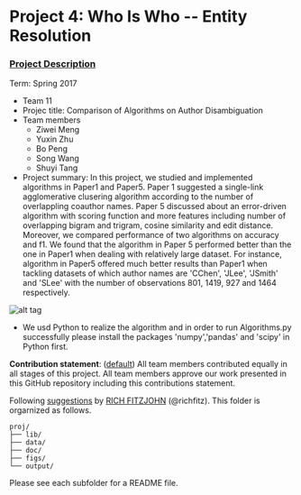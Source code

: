 # Project 4: Who Is Who -- Entity Resolution

### [Project Description](doc/project4_desc.md)

Term: Spring 2017

+ Team 11
+ Projec title: Comparison of Algorithms on Author Disambiguation
+ Team members
	+ Ziwei Meng
	+ Yuxin Zhu 
	+ Bo Peng
	+ Song Wang
	+ Shuyi Tang
+ Project summary: In this project, we studied and implemented algorithms in Paper1 and Paper5. Paper 1 suggested a single-link agglomerative clusering algorithm according to the number of overlappling coauthor names. Paper 5 discussed about an error-driven algorithm with scoring function and more features including number of overlapping bigram and trigram, cosine similarity and edit distance. Moreover, we compared performance of two algorithms on accuracy and f1. We found that the algorithm in Paper 5 performed better than the one in Paper1 when dealing with relatively large dataset. For instance, algorithm in Paper5 offered much better results than Paper1 when tackling datasets of which author names are 'CChen', 'JLee', 'JSmith' and 'SLee' with the number of observations 801, 1419, 927 and 1464 respectively.

![alt tag](https://github.com/TZstatsADS/Spr2017-proj4-team-11/blob/master/figs/matching_matrix.png)

+ We usd Python to realize the algorithm and in order to run Algorithms.py successfully please install the packages 'numpy','pandas' and 'scipy' in Python first.
	
**Contribution statement**: ([default](doc/a_note_on_contributions.md)) All team members contributed equally in all stages of this project. All team members approve our work presented in this GitHub repository including this contributions statement. 

Following [suggestions](http://nicercode.github.io/blog/2013-04-05-projects/) by [RICH FITZJOHN](http://nicercode.github.io/about/#Team) (@richfitz). This folder is orgarnized as follows.

```
proj/
├── lib/
├── data/
├── doc/
├── figs/
└── output/
```

Please see each subfolder for a README file.
